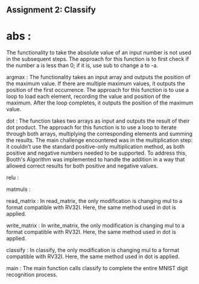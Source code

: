 ## Assignment 2: Classify

# abs : 
The functionality to take the absolute value of an input number is not used in the subsequent steps. The approach for this function is to first check if the number a is less than 0; if it is, use sub to change a to -a.

argmax : The functionality takes an input array and outputs the position of the maximum value. If there are multiple maximum values, it outputs the position of the first occurrence. The approach for this function is to use a loop to load each element, recording the value and position of the maximum. After the loop completes, it outputs the position of the maximum value.

dot : The function takes two arrays as input and outputs the result of their dot product. The approach for this function is to use a loop to iterate through both arrays, multiplying the corresponding elements and summing the results. The main challenge encountered was in the multiplication step: it couldn’t use the standard positive-only multiplication method, as both positive and negative numbers needed to be supported. To address this, Booth's Algorithm was implemented to handle the addition in a way that allowed correct results for both positive and negative values.

relu : 

matmuls : 

read_matrix : In read_matrix, the only modification is changing mul to a format compatible with RV32I. Here, the same method used in dot is applied.

write_matrix : In write_matrix, the only modification is changing mul to a format compatible with RV32I. Here, the same method used in dot is applied.

classify : In classify, the only modification is changing mul to a format compatible with RV32I. Here, the same method used in dot is applied.

main : The main function calls classify to complete the entire MNIST digit recognition process.
